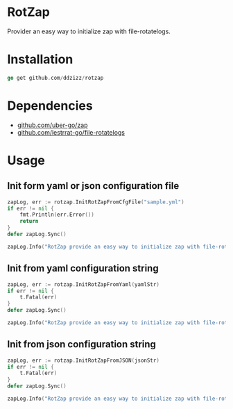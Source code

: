 # RotZap
Provider an easy way to initialize zap with file-rotatelogs.

# Installation
```go
go get github.com/ddzizz/rotzap
```

# Dependencies
- [github.com/uber-go/zap](https://github.com/uber-go/zap)
- [github.com/lestrrat-go/file-rotatelogs](https://github.com/lestrrat-go/file-rotatelogs)

# Usage
## Init form yaml or json configuration file
```go
zapLog, err := rotzap.InitRotZapFromCfgFile("sample.yml")
if err != nil {
    fmt.Println(err.Error())
    return
}
defer zapLog.Sync()

zapLog.Info("RotZap provide an easy way to initialize zap with file-rotatelogs")
```

## Init from yaml configuration string
```go
zapLog, err := rotzap.InitRotZapFromYaml(yamlStr)
if err != nil {
    t.Fatal(err)
}
defer zapLog.Sync()

zapLog.Info("RotZap provide an easy way to initialize zap with file-rotatelogs")
```

## Init from json configuration string
```go
zapLog, err := rotzap.InitRotZapFromJSON(jsonStr)
if err != nil {
    t.Fatal(err)
}
defer zapLog.Sync()

zapLog.Info("RotZap provide an easy way to initialize zap with file-rotatelogs")
```